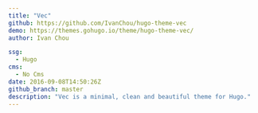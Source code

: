 ```yaml
---
title: "Vec"
github: https://github.com/IvanChou/hugo-theme-vec
demo: https://themes.gohugo.io/theme/hugo-theme-vec/
author: Ivan Chou

ssg:
  - Hugo
cms:
  - No Cms
date: 2016-09-08T14:50:26Z
github_branch: master
description: "Vec is a minimal, clean and beautiful theme for Hugo."
---
```

